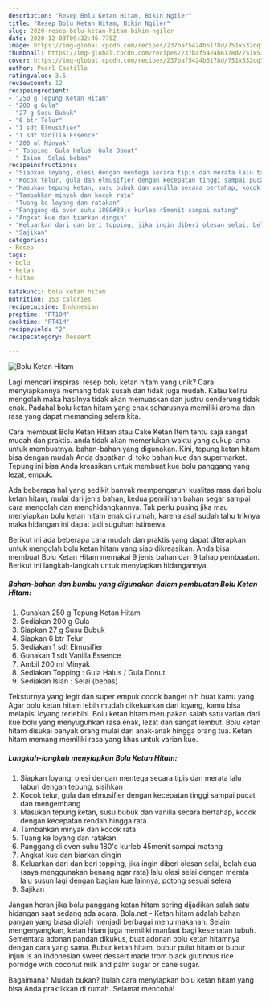 ```yaml
---
description: "Resep Bolu Ketan Hitam, Bikin Ngiler"
title: "Resep Bolu Ketan Hitam, Bikin Ngiler"
slug: 2020-resep-bolu-ketan-hitam-bikin-ngiler
date: 2020-12-03T09:32:46.775Z
image: https://img-global.cpcdn.com/recipes/237baf5424b6178d/751x532cq70/bolu-ketan-hitam-foto-resep-utama.jpg
thumbnail: https://img-global.cpcdn.com/recipes/237baf5424b6178d/751x532cq70/bolu-ketan-hitam-foto-resep-utama.jpg
cover: https://img-global.cpcdn.com/recipes/237baf5424b6178d/751x532cq70/bolu-ketan-hitam-foto-resep-utama.jpg
author: Pearl Castillo
ratingvalue: 3.5
reviewcount: 12
recipeingredient:
- "250 g Tepung Ketan Hitam"
- "200 g Gula"
- "27 g Susu Bubuk"
- "6 btr Telur"
- "1 sdt Elmusifier"
- "1 sdt Vanilla Essence"
- "200 ml Minyak"
- " Topping  Gula Halus  Gula Donut"
- " Isian  Selai bebas"
recipeinstructions:
- "Siapkan loyang, olesi dengan mentega secara tipis dan merata lalu taburi dengan tepung, sisihkan"
- "Kocok telur, gula dan elmusifier dengan kecepatan tinggi sampai pucat dan mengembang"
- "Masukan tepung ketan, susu bubuk dan vanilla secara bertahap, kocok dengan kecepatan rendah hingga rata"
- "Tambahkan minyak dan kocok rata"
- "Tuang ke loyang dan ratakan"
- "Panggang di oven suhu 180&#39;c kurleb 45menit sampai matang"
- "Angkat kue dan biarkan dingin"
- "Keluarkan dari dan beri topping, jika ingin diberi olesan selai, belah dua (saya menggunakan benang agar rata) lalu olesi selai dengan merata lalu susun lagi dengan bagian kue lainnya, potong sesuai selera"
- "Sajikan"
categories:
- Resep
tags:
- bolu
- ketan
- hitam

katakunci: bolu ketan hitam 
nutrition: 153 calories
recipecuisine: Indonesian
preptime: "PT10M"
cooktime: "PT41M"
recipeyield: "2"
recipecategory: Dessert

---
```



![Bolu Ketan Hitam](https://img-global.cpcdn.com/recipes/237baf5424b6178d/751x532cq70/bolu-ketan-hitam-foto-resep-utama.jpg)

Lagi mencari inspirasi resep bolu ketan hitam yang unik? Cara menyiapkannya memang tidak susah dan tidak juga mudah. Kalau keliru mengolah maka hasilnya tidak akan memuaskan dan justru cenderung tidak enak. Padahal bolu ketan hitam yang enak seharusnya memiliki aroma dan rasa yang dapat memancing selera kita.

Cara membuat Bolu Ketan Hitam atau Cake Ketan Item tentu saja sangat mudah dan praktis. anda tidak akan memerlukan waktu yang cukup lama untuk membuatnya. bahan-bahan yang digunakan. Kini, tepung ketan hitam bisa dengan mudah Anda dapatkan di toko bahan kue dan supermarket. Tepung ini bisa Anda kreasikan untuk membuat kue bolu panggang yang lezat, empuk.

Ada beberapa hal yang sedikit banyak mempengaruhi kualitas rasa dari bolu ketan hitam, mulai dari jenis bahan, kedua pemilihan bahan segar sampai cara mengolah dan menghidangkannya. Tak perlu pusing jika mau menyiapkan bolu ketan hitam enak di rumah, karena asal sudah tahu triknya maka hidangan ini dapat jadi suguhan istimewa.


Berikut ini ada beberapa cara mudah dan praktis yang dapat diterapkan untuk mengolah bolu ketan hitam yang siap dikreasikan. Anda bisa membuat Bolu Ketan Hitam memakai 9 jenis bahan dan 9 tahap pembuatan. Berikut ini langkah-langkah untuk menyiapkan hidangannya.

<!--inarticleads1-->

##### Bahan-bahan dan bumbu yang digunakan dalam pembuatan Bolu Ketan Hitam:

1. Gunakan 250 g Tepung Ketan Hitam
1. Sediakan 200 g Gula
1. Siapkan 27 g Susu Bubuk
1. Siapkan 6 btr Telur
1. Sediakan 1 sdt Elmusifier
1. Gunakan 1 sdt Vanilla Essence
1. Ambil 200 ml Minyak
1. Sediakan  Topping : Gula Halus / Gula Donut
1. Sediakan  Isian : Selai (bebas)


Teksturnya yang legit dan super empuk cocok banget nih buat kamu yang Agar bolu ketan hitam lebih mudah dikeluarkan dari loyang, kamu bisa melapisi loyang terlebihi. Bolu ketan hitam merupakan salah satu varian dari kue bolu yang menyuguhkan rasa enak, lezat dan sangat lembut. Bolu ketan hitam disukai banyak orang mulai dari anak-anak hingga orang tua. Ketan hitam memang memiliki rasa yang khas untuk varian kue. 

<!--inarticleads2-->

##### Langkah-langkah menyiapkan Bolu Ketan Hitam:

1. Siapkan loyang, olesi dengan mentega secara tipis dan merata lalu taburi dengan tepung, sisihkan
1. Kocok telur, gula dan elmusifier dengan kecepatan tinggi sampai pucat dan mengembang
1. Masukan tepung ketan, susu bubuk dan vanilla secara bertahap, kocok dengan kecepatan rendah hingga rata
1. Tambahkan minyak dan kocok rata
1. Tuang ke loyang dan ratakan
1. Panggang di oven suhu 180&#39;c kurleb 45menit sampai matang
1. Angkat kue dan biarkan dingin
1. Keluarkan dari dan beri topping, jika ingin diberi olesan selai, belah dua (saya menggunakan benang agar rata) lalu olesi selai dengan merata lalu susun lagi dengan bagian kue lainnya, potong sesuai selera
1. Sajikan


Jangan heran jika bolu panggang ketan hitam sering dijadikan salah satu hidangan saat sedang ada acara. Bola.net - Ketan hitam adalah bahan pangan yang biasa diolah menjadi berbagai menu makanan. Selain mengenyangkan, ketan hitam juga memiliki manfaat bagi kesehatan tubuh. Sementara adonan pandan dikukus, buat adonan bolu ketan hitamnya dengan cara yang sama. Bubur ketan hitam, bubur pulut hitam or bubur injun is an Indonesian sweet dessert made from black glutinous rice porridge with coconut milk and palm sugar or cane sugar. 

Bagaimana? Mudah bukan? Itulah cara menyiapkan bolu ketan hitam yang bisa Anda praktikkan di rumah. Selamat mencoba!
